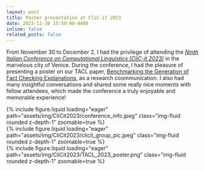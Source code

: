 ```yaml
---
layout: post
title: Poster presentation at CliC-it 2023
date: 2023-11-30 15:59:00-0400
inline: false
related_posts: false
---
```


From November 30 to December 2, I had the privilege of attending the [*Ninth Italian Conference on Computational Linguistics (CliC-it 2023)*](https://clic2023.ilc.cnr.it/) in the marvelous city of Venice. During the conference, I had the pleasure of presenting a poster on our TACL paper, [Benchmarking the Generation of Fact Checking Explanations](https://direct.mit.edu/tacl/article/doi/10.1162/tacl_a_00601/117871/Benchmarking-the-Generation-of-Fact-Checking), as a research coommunication. I also had many insightful conversations and shared some really nice moments with fellow attendees, which made the conference a truly enjoyable and memorable experience!

<div class="row mt-3">
    <div class="col-sm mt-3 mt-md-0">
        {% include figure.liquid loading="eager" path="assets/img/CliCit2023/conference_info.jpeg" class="img-fluid rounded z-depth-1" zoomable=true %}
    </div>
    <div class="col-sm mt-3 mt-md-0">
        {% include figure.liquid loading="eager" path="assets/img/CliCit2023/clicit_group_pic.jpeg" class="img-fluid rounded z-depth-1" zoomable=true %}
    </div>
    <div class="col-sm mt-3 mt-md-0">
        {% include figure.liquid loading="eager" path="assets/img/CliCit2023/TACL_2023_poster.png" class="img-fluid rounded z-depth-1" zoomable=true %}
    </div>
</div>